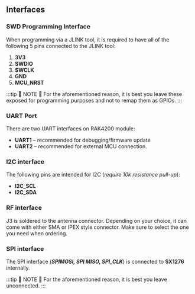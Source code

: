 ## Interfaces

### SWD Programming Interface

When programming via a JLINK tool, it is required to have all of the following 5 pins connected to the JLINK tool: 

1. **3V3**
2. **SWDIO**
3. **SWCLK**
4. **GND**
5. **MCU_NRST**

:::tip 📝 NOTE
:pencil: For the aforementioned reason, it is best you leave these exposed for programming purposes and not to remap them as GPIOs.
:::

### UART Port

There are two UART interfaces on RAK4200 module: 

- **UART1** – recommended for debugging/firmware update
- **UART2** – recommended for external MCU connection.

### I2C interface

The following pins are intended for I2C (_require 10k resistance pull-up_):

- **I2C_SCL**
- **I2C_SDA**

### RF interface

J3 is soldered to the antenna connector. Depending on your choice, it can come with either SMA or IPEX style connector. Make sure to select the one you need when ordering. 

### SPI interface

The SPI interface (**_SPIMOSI, SPI MISO, SPI_CLK_**) is connected to **SX1276** internally. 

:::tip 📝 NOTE
:pencil: For the aforementioned reason, it is best you leave unconnected.
:::

